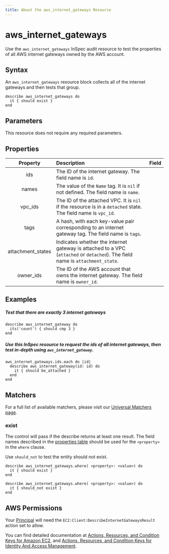 ```yaml
---
title: About the aws_internet_gateways Resource
---
```


# aws\_internet\_gateways

Use the `aws_internet_gateways` InSpec audit resource to test the properties of all AWS internet gateways owned by the AWS account.

## Syntax

An `aws_internet_gateways` resource block collects all of the internet gateways and then tests that group.

    describe aws_internet_gateways do
      it { should exist }
    end 

## Parameters

This resource does not require any required parameters.

## Properties

| Property | Description | Field |
| :---: | :--- | :---: |
|ids                 | The ID of the internet gateway. The field name is `id`.|
|names               | The value of the `Name` tag. It is `nil` if not defined. The field name is `name`.|
|vpc\_ids            | The ID of the attached VPC. It is `nil` if the resource is in a `detached` state. The field name is `vpc_id`.|
|tags                | A hash, with each key-value pair corresponding to an internet gateway tag. The field name is `tags`.|
|attachment\_states  | Indicates whether the internet gateway is attached to a VPC (`attached` or `detached`). The field name is `attachment_state`.|
|owner_ids           | The ID of the AWS account that owns the internet gateway. The field name is `owner_id`. |


## Examples

##### Test that there are exactly 3 internet gateways

    describe aws_internet_gateway do
      its('count') { should cmp 3 }
    end
    
##### Use this InSpec resource to request the ids of all internet gateways, then test in-depth using `aws_internet_gateway`.

    aws_internet_gateways.ids.each do |id|
      describe aws_internet_gateway(id: id) do
        it { should be_attached }
      end
    end
    
    
## Matchers

For a full list of available matchers, please visit our [Universal Matchers page](https://www.inspec.io/docs/reference/matchers/). 

### exist

The control will pass if the describe returns at least one result.
The field names described in the [properties table](##-properties) should be used for the `<property>` in the `where` clause.

Use `should_not` to test the entity should not exist.

    describe aws_internet_gateways.where( <property>: <value>) do
      it { should exist }
    end
      
    describe aws_internet_gateways.where( <property>: <value>) do
      it { should_not exist }
    end
            
## AWS Permissions

Your [Principal](https://docs.aws.amazon.com/IAM/latest/UserGuide/intro-structure.html#intro-structure-principal) will need the `EC2:Client:DescribeInternetGatewaysResult` action set to allow.

You can find detailed documentation at [Actions, Resources, and Condition Keys for Amazon EC2](https://docs.aws.amazon.com/IAM/latest/UserGuide/list_amazonec2.html), and [Actions, Resources, and Condition Keys for Identity And Access Management](https://docs.aws.amazon.com/IAM/latest/UserGuide/list_identityandaccessmanagement.html).
